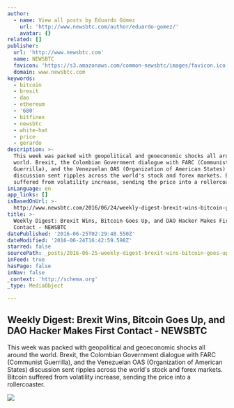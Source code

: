```yaml
---
author:
  - name: View all posts by Eduardo Gómez
    url: 'http://www.newsbtc.com/author/eduardo-gomez/'
    avatar: {}
related: []
publisher:
  url: 'http://www.newsbtc.com'
  name: NEWSBTC
  favicon: 'https://s3.amazonaws.com/common-newsbtc/images/favicon.ico'
  domain: www.newsbtc.com
keywords:
  - bitcoin
  - brexit
  - dao
  - ethereum
  - '680'
  - bitfinex
  - newsbtc
  - white-hat
  - price
  - gerardo
description: >-
  This week was packed with geopolitical and geoeconomic shocks all around the
  world. Brexit, the Colombian Government dialogue with FARC (Communist
  Guerrilla), and the Venezuelan OAS (Organization of American States)
  discussion sent ripples across the world's stock and forex markets. Bitcoin
  suffered from volatility increase, sending the price into a rollercoaster.
inLanguage: en
app_links: []
isBasedOnUrl: >-
  http://www.newsbtc.com/2016/06/24/weekly-digest-brexit-wins-bitcoin-goes-dao-hacker-makes-first-contact/
title: >-
  Weekly Digest: Brexit Wins, Bitcoin Goes Up, and DAO Hacker Makes First
  Contact - NEWSBTC
datePublished: '2016-06-25T02:29:48.550Z'
dateModified: '2016-06-24T16:42:59.598Z'
starred: false
sourcePath: _posts/2016-06-25-weekly-digest-brexit-wins-bitcoin-goes-up-and-dao-hacker.md
inFeed: true
hasPage: false
inNav: false
_context: 'http://schema.org'
_type: MediaObject

---
```

<article style=""><h1>Weekly Digest: Brexit Wins, Bitcoin Goes Up, and DAO Hacker Makes First Contact - NEWSBTC</h1><p>This week was packed with geopolitical and geoeconomic shocks all around the world. Brexit, the Colombian Government dialogue with FARC (Communist Guerrilla), and the Venezuelan OAS (Organization of American States) discussion sent ripples across the world's stock and forex markets. Bitcoin suffered from volatility increase, sending the price into a rollercoaster.</p><img src="http://s3.amazonaws.com/main-newsbtc-images/2016/06/24173806/pexels-photo1.jpg" /></article>